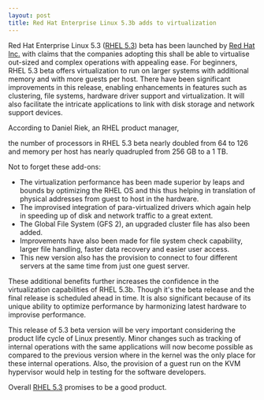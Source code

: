 ```yaml
---
layout: post
title: Red Hat Enterprise Linux 5.3b adds to virtualization
---
```


Red Hat Enterprise Linux 5.3 (<a href="http://www.redhat.com/rhel/">RHEL 5.3</a>) beta has been launched by <a href="http://www.redhat.com/">Red Hat Inc.</a> with claims that the companies adopting this shall be able to virtualise out-sized and complex operations with appealing ease. For beginners, RHEL 5.3 beta offers virtualization to run on larger systems with additional memory and with more guests per host. There have been significant improvements in this release, enabling enhancements in features such as clustering, file systems, hardware driver support and virtualization. It will also facilitate the intricate applications to link with disk storage and network support devices. 

According to Daniel Riek, an RHEL product manager, 

the number of processors in RHEL 5.3 beta nearly doubled from 64 to 126 and memory per host has nearly quadrupled from 256 GB to a 1 TB.

Not to forget these add-ons:

- The virtualization performance has been made superior by leaps and bounds by optimizing the RHEL OS and this thus helping in translation of physical addresses from guest to host in the hardware.
- The improvised integration of para-virtualized drivers which again help in speeding up of disk and network traffic to a great extent.
- The Global File System (GFS 2), an upgraded cluster file has also been added.
- Improvements have also been made for file system check capability, larger file handling, faster data recovery and easier user access.
- This new version also has the provision to connect to four different servers at the same time from just one guest server.

These additional benefits further increases the confidence in the virtualization capabilities of RHEL 5.3b. Though it's the beta release and the final release is scheduled ahead in time. It is also significant because of its unique ability to optimize performance by harmonizing latest hardware to improvise performance. 

This release of 5.3 beta version will be very important considering the product life cycle of Linux presently. Minor changes such as tracking of internal operations with the same applications will now become possible as compared to the previous version where in the kernel was the only place for these internal operations. Also, the provision of a guest run on the KVM hypervisor would help in testing for the software developers. 

Overall <a href="http://www.redhat.com/rhel/">RHEL 5.3</a> promises to be a good product.
